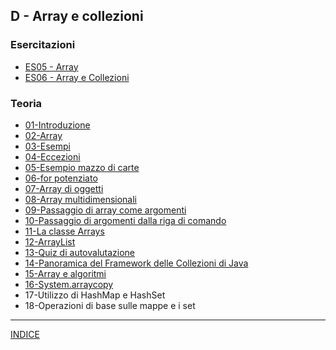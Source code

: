 ## D - Array e collezioni

### Esercitazioni
- [ES05 - Array](https://docs.google.com/presentation/d/1rooTMNHs3iRwuCrYiVeyDeGMQ9Vhiml6aPJrZCsIktE/edit?usp=sharing)
- [ES06 - Array e Collezioni](https://docs.google.com/presentation/d/1fItaVWeMDw0tpwTN4YxHgDMHgFaWTbhxkEjtUZX2vDw/edit?usp=sharing)

### Teoria
- [01-Introduzione](01-Introduzione.md)
- [02-Array](02-Array.md)
- [03-Esempi](03-Esempi.md)
- [04-Eccezioni](04-Eccezioni.md) 
- [05-Esempio mazzo di carte](<05-Esempio mazzo di carte.md>) 
- [06-for potenziato](<06-for potenziato.md>) 
- [07-Array di oggetti](<07-Array di oggetti.md>) 
- [08-Array multidimensionali](<08-Array multidimensionali.md>) 
- [09-Passaggio di array come argomenti](<09-Passaggio di array come argomenti.md>) 
- [10-Passaggio di argomenti dalla riga di comando](<10-Passaggio di argomenti dalla riga di comando.md>) 
- [11-La classe Arrays](<11-La classe Arrays.md>) 
- [12-ArrayList](12-ArrayList.md) 
- [13-Quiz di autovalutazione](<13-Quiz di autovalutazione.md>) 
- [14-Panoramica del Framework delle Collezioni di Java](<14-Panoramica del Framework delle Collezioni di Java.md>) 
- [15-Array e algoritmi](<15-Array e algoritmi.md>) 
- [16-System.arraycopy](16-System.arraycopy.md)
- 17-Utilizzo di HashMap e HashSet
- 18-Operazioni di base sulle mappe e i set

--- 
[INDICE](../README.md) 